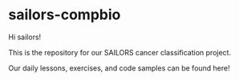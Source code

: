 # sailors-compbio

Hi sailors!

This is the repository for our SAILORS cancer classification project.

Our daily lessons, exercises, and code samples can be found here!
